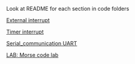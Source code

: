 Look at README for each section in code folders

[External interrupt](.//Interrupt_int0/README.md)

[Timer interrupt](./timer_interrupt/README.md)

[Serial_communication UART](./serial_communication/README.md)

[LAB: Morse code lab](./serial_communication/morse-lab.md)


